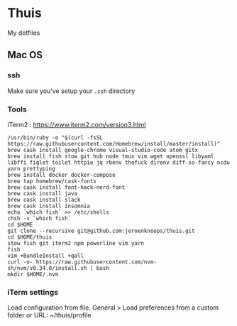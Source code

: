 # Thuis

My dotfiles

## Mac OS

### ssh

Make sure you've setup your `.ssh` directory

### Tools
iTerm2 : https://www.iterm2.com/version3.html

```
/usr/bin/ruby -e "$(curl -fsSL https://raw.githubusercontent.com/Homebrew/install/master/install)"
brew cask install google-chrome visual-studio-code atom gitx
brew install fish stow git hub node tmux vim wget openssl libyaml libffi figlet toilet httpie jq rbenv thefuck direnv diff-so-fancy ncdu yarn prettyping
brew install docker docker-compose 
brew tap homebrew/cask-fonts
brew cask install font-hack-nerd-font
brew cask install java 
brew cask install slack 
brew cask install insomnia 
echo `which fish` >> /etc/shells
chsh -s `which fish`
cd $HOME
git clone --recursive git@github.com:jeroenknoops/thuis.git
cd $HOME/thuis
stow fish git iterm2 npm powerline vim yarn
fish
vim +BundleInstall +qall
curl -o- https://raw.githubusercontent.com/nvm-sh/nvm/v0.34.0/install.sh | bash
mkdir $HOME/.nvm
```

### iTerm settings
Load configuration from file.
General > Load preferences from a custom folder or URL: ~/thuis/profile
